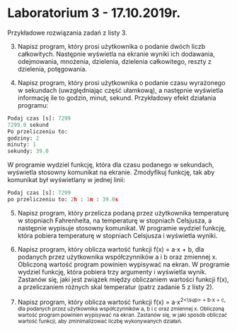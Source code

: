 # Laboratorium 3 - 17.10.2019r.

Przykładowe rozwiązania zadań z listy 3.
 
3. Napisz program, który prosi użytkownika o podanie dwóch liczb całkowitych. Następnie wyświetla na ekranie wyniki ich dodawania, odejmowania, mnożenia, dzielenia, dzielenia całkowitego, reszty z dzielenia, potęgowania.

4. Napisz program, który prosi użytkownika o podanie czasu wyrażonego w sekundach (uwzględniając część ułamkową), a następnie wyświetla informację ile to godzin, minut, sekund.
Przykładowy efekt działania programu:
```python
Podaj czas [s]: 7299
7299.0 sekund
Po przeliczeniu to:
godziny: 2
minuty: 1
sekundy: 39.0
```
W programie wydziel funkcję, która dla czasu podanego w sekundach, wyświetla stosowny komunikat na ekranie. Zmodyfikuj funkcję, tak aby komunikat był wyświetlany w jednej linii:
```python
Podaj czas [s]: 7299
po przeliczeniu to: 2h : 1m : 39.0s
```
5. Napisz program, który przelicza podaną przez użytkownika temperaturę w stopniach Fahrenheita, na temperaturę w stopniach Celsjusza, a następnie wypisuje stosowny komunikat. W programie wydziel funkcję, która pobiera temperaturę w stopniach Celsjusza i wyświetla wyniki.

6. Napisz program, który oblicza wartość funkcji f(x) = a⋅x + b, dla podanych przez użytkownika współczynników a i b oraz zmiennej x. Obliczoną wartość program powinien wypisywać na ekran. W programie wydziel funkcję, która pobiera trzy argumenty i wyświetla wynik. Zastanów się, jaki jest związek między obliczaniem wartości funkcji f(x), a przeliczaniem różnych skal temperatur (patrz zadanie 5 z listy 2).

7. Napisz program, który oblicza wartość funkcji f(x) = a⋅x<sup>2<\sup> + b⋅x + c, dla podanych przez użytkownika współczynników a, b i c oraz zmiennej x. Obliczoną wartość program powinien wypisywać na ekran. Zastanów się, w jaki sposób obliczać wartość funkcji, aby zminimalizować liczbę wykonywanych działań.
